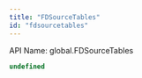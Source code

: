 ```yaml
---
title: "FDSourceTables"
id: "fdsourcetables"
---
```


API Name: global.FDSourceTables

```js
undefined
```